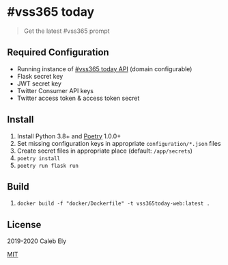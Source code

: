   # #vss365 today

> Get the latest #vss365 prompt


## Required Configuration

* Running instance of [#vss365 today API](https://github.com/le717/vss365today-api/) (domain configurable)
* Flask secret key
* JWT secret key
* Twitter Consumer API keys
* Twitter access token & access token secret

## Install

1. Install Python 3.8+ and [Poetry](https://python-poetry.org/) 1.0.0+
1. Set missing configuration keys in appropriate `configuration/*.json` files
1. Create secret files in appropriate place (default: `/app/secrets`)
1. `poetry install`
1. `poetry run flask run`

## Build

1. `docker build -f "docker/Dockerfile" -t vss365today-web:latest .`

## License

2019-2020 Caleb Ely

[MIT](LICENSE)
